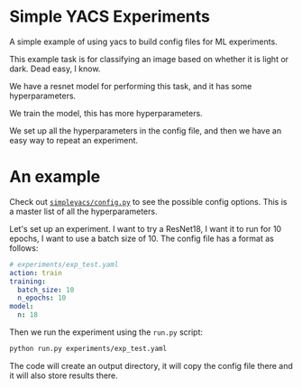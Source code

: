 # Simple YACS Experiments

A simple example of using yacs to build config files for ML experiments.

This example task is for classifying an image based on whether it is light or dark. Dead easy, I know.

We have a resnet model for performing this task, and it has some hyperparameters.

We train the model, this has more hyperparameters.

We set up all the hyperparameters in the config file, and then we have an easy way to repeat an experiment.

# An example

Check out [`simpleyacs/config.py`](simpleyacs/config.py) to see the possible config options. This is a master list of all the hyperparameters.

Let's set up an experiment. I want to try a ResNet18, I want it to run for 10 epochs, I want to use a batch size of 10. The config file has a format as follows:

```yaml
# experiments/exp_test.yaml
action: train
training:
  batch_size: 10
  n_epochs: 10
model:
  n: 18
```

Then we run the experiment using the `run.py` script:

```bash
python run.py experiments/exp_test.yaml
```

The code will create an output directory, it will copy the config file there and it will also store results there.
